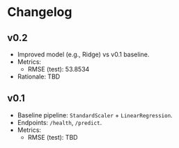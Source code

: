 # Changelog

## v0.2
- Improved model (e.g., Ridge) vs v0.1 baseline.
- Metrics:
  - RMSE (test): 53.8534
- Rationale: TBD

## v0.1
- Baseline pipeline: `StandardScaler` + `LinearRegression`.
- Endpoints: `/health`, `/predict`.
- Metrics:
  - RMSE (test): TBD
